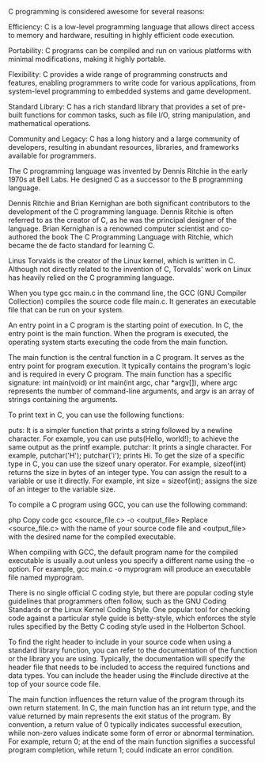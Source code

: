 C programming is considered awesome for several reasons:

Efficiency: C is a low-level programming language that allows direct access to memory and hardware, resulting in highly efficient code execution.

Portability: C programs can be compiled and run on various platforms with minimal modifications, making it highly portable.

Flexibility: C provides a wide range of programming constructs and features, enabling programmers to write code for various applications, from system-level programming to embedded systems and game development.

Standard Library: C has a rich standard library that provides a set of pre-built functions for common tasks, such as file I/O, string manipulation, and mathematical operations.

Community and Legacy: C has a long history and a large community of developers, resulting in abundant resources, libraries, and frameworks available for programmers.

The C programming language was invented by Dennis Ritchie in the early 1970s at Bell Labs. He designed C as a successor to the B programming language.

Dennis Ritchie and Brian Kernighan are both significant contributors to the development of the C programming language. Dennis Ritchie is often referred to as the creator of C, as he was the principal designer of the language. Brian Kernighan is a renowned computer scientist and co-authored the book The C Programming Language with Ritchie, which became the de facto standard for learning C.

Linus Torvalds is the creator of the Linux kernel, which is written in C. Although not directly related to the invention of C, Torvalds' work on Linux has heavily relied on the C programming language.

When you type gcc main.c in the command line, the GCC (GNU Compiler Collection) compiles the source code file main.c. It generates an executable file that can be run on your system.

An entry point in a C program is the starting point of execution. In C, the entry point is the main function. When the program is executed, the operating system starts executing the code from the main function.

The main function is the central function in a C program. It serves as the entry point for program execution. It typically contains the program's logic and is required in every C program. The main function has a specific signature: int main(void) or int main(int argc, char *argv[]), where argc represents the number of command-line arguments, and argv is an array of strings containing the arguments.

To print text in C, you can use the following functions:

puts: It is a simpler function that prints a string followed by a newline character. For example, you can use puts(Hello, world!); to achieve the same output as the printf example.
putchar: It prints a single character. For example, putchar('H'); putchar('i'); prints Hi.
To get the size of a specific type in C, you can use the sizeof unary operator. For example, sizeof(int) returns the size in bytes of an integer type. You can assign the result to a variable or use it directly. For example, int size = sizeof(int); assigns the size of an integer to the variable size.

To compile a C program using GCC, you can use the following command:

php
Copy code
gcc <source_file.c> -o <output_file>
Replace <source_file.c> with the name of your source code file and <output_file> with the desired name for the compiled executable.

When compiling with GCC, the default program name for the compiled executable is usually a.out unless you specify a different name using the -o option. For example, gcc main.c -o myprogram will produce an executable file named myprogram.

There is no single official C coding style, but there are popular coding style guidelines that programmers often follow, such as the GNU Coding Standards or the Linux Kernel Coding Style. One popular tool for checking code against a particular style guide is betty-style, which enforces the style rules specified by the Betty C coding style used in the Holberton School.

To find the right header to include in your source code when using a standard library function, you can refer to the documentation of the function or the library you are using. Typically, the documentation will specify the header file that needs to be included to access the required functions and data types. You can include the header using the #include directive at the top of your source code file.

The main function influences the return value of the program through its own return statement. In C, the main function has an int return type, and the value returned by main represents the exit status of the program. By convention, a return value of 0 typically indicates successful execution, while non-zero values indicate some form of error or abnormal termination. For example, return 0; at the end of the main function signifies a successful program completion, while return 1; could indicate an error condition.





